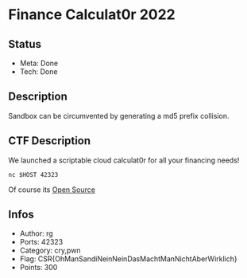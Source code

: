 Finance Calculat0r 2022
=========

## Status
* Meta: Done
* Tech: Done

## Description
Sandbox can be circumvented by generating a md5 prefix collision.

## CTF Description
We launched a scriptable cloud calculat0r for all your financing needs!

```
nc $HOST 42323
```

Of course its [Open Source](download)

## Infos

* Author: rg
* Ports: 42323
* Category: cry,pwn
* Flag: CSR{OhManSandiNeinNeinDasMachtManNichtAberWirklich}
* Points: 300
